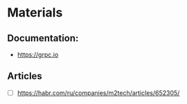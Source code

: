 # Materials

## Documentation:
- https://grpc.io

## Articles
- [ ] https://habr.com/ru/companies/m2tech/articles/652305/
